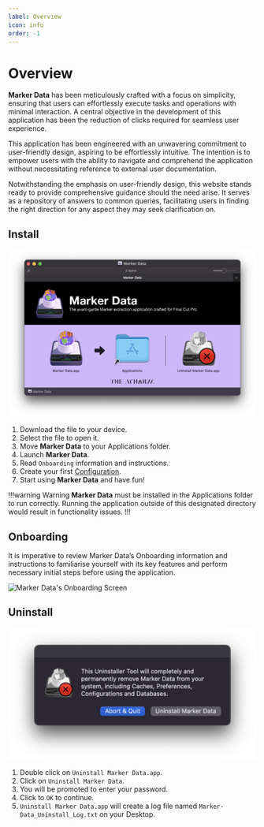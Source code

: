 ```yaml
---
label: Overview
icon: info
order: -1
---
```

# Overview

**Marker Data** has been meticulously crafted with a focus on simplicity, ensuring that users can effortlessly execute tasks and operations with minimal interaction. A central objective in the development of this application has been the reduction of clicks required for seamless user experience.

This application has been engineered with an unwavering commitment to user-friendly design, aspiring to be effortlessly intuitive. The intention is to empower users with the ability to navigate and comprehend the application without necessitating reference to external user documentation.

Notwithstanding the emphasis on user-friendly design, this website stands ready to provide comprehensive guidance should the need arise. It serves as a repository of answers to common queries, facilitating users in finding the right direction for any aspect they may seek clarification on.

## Install

![Marker Data's DMG](/assets/md-install.png)

1. Download the file to your device.
2. Select the file to open it.
3. Move **Marker Data** to your Applications folder.
4. Launch **Marker Data**.
5. Read `Onboarding` information and instructions.
6. Create your first [Configuration](/user-guide/configurations).
7. Start using **Marker Data** and have fun!

!!!warning Warning
**Marker Data** must be installed in the Applications folder to run correctly. Running the application outside of this designated directory would result in functionality issues.
!!!

## Onboarding

It is imperative to review Marker Data’s Onboarding information and instructions to familiarise yourself with its key features and perform necessary initial steps before using the application.

![Marker Data's Onboarding Screen](/assets/md-onboarding.gif)

## Uninstall

![Uninstall Marker Data](/assets/md-uninstall.png)

1. Double click on `Uninstall Marker Data.app`.
2. Click on `Uninstall Marker Data`.
3. You will be promoted to enter your password.
4. Click to `OK` to continue.
5. `Uninstall Marker Data.app` will create a log file named `Marker-Data_Uninstall_Log.txt` on your Desktop.